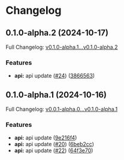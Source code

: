 # Changelog

## 0.1.0-alpha.2 (2024-10-17)

Full Changelog: [v0.1.0-alpha.1...v0.1.0-alpha.2](https://github.com/MpesaFlow/mpesaflow-python/compare/v0.1.0-alpha.1...v0.1.0-alpha.2)

### Features

* **api:** api update ([#24](https://github.com/MpesaFlow/mpesaflow-python/issues/24)) ([3866563](https://github.com/MpesaFlow/mpesaflow-python/commit/3866563fb2c2dee77facde94cb50ad23cedafd46))

## 0.1.0-alpha.1 (2024-10-16)

Full Changelog: [v0.0.1-alpha.0...v0.1.0-alpha.1](https://github.com/MpesaFlow/mpesaflow-python/compare/v0.0.1-alpha.0...v0.1.0-alpha.1)

### Features

* **api:** api update ([9e216f4](https://github.com/MpesaFlow/mpesaflow-python/commit/9e216f4e907e5a932a2a93e2afbf544eb0264aa1))
* **api:** api update ([#20](https://github.com/MpesaFlow/mpesaflow-python/issues/20)) ([6beb2cc](https://github.com/MpesaFlow/mpesaflow-python/commit/6beb2cc529af8c5947e227788aac306e9b96930d))
* **api:** api update ([#22](https://github.com/MpesaFlow/mpesaflow-python/issues/22)) ([64f3e70](https://github.com/MpesaFlow/mpesaflow-python/commit/64f3e703440e15dd234a7ec893f349335fd11c11))
